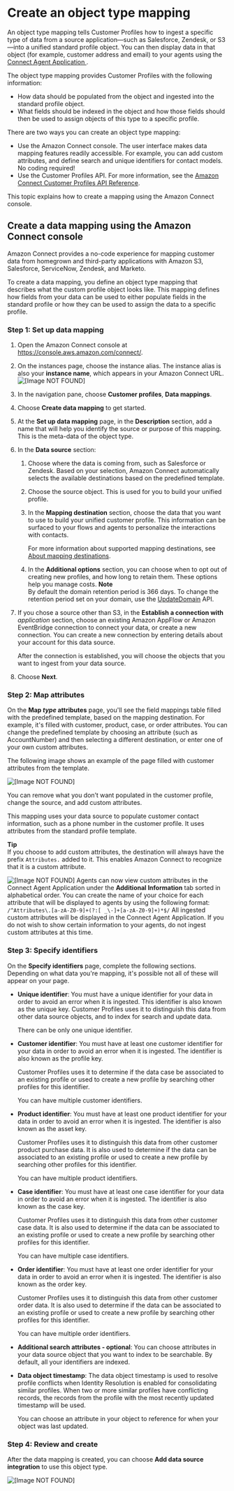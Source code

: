 # Create an object type mapping<a name="create-object-type-mapping"></a>

An object type mapping tells Customer Profiles how to ingest a specific type of data from a source application—such as Salesforce, Zendesk, or S3—into a unified standard profile object\. You can then display data in that object \(for example, customer address and email\) to your agents using the [Connect Agent Application ](https://docs.aws.amazon.com/https://docs.aws.amazon.com/connect/latest/adminguide/customer-profile-access.html)\.

The object type mapping provides Customer Profiles with the following information: 
+ How data should be populated from the object and ingested into the standard profile object\.
+ What fields should be indexed in the object and how those fields should then be used to assign objects of this type to a specific profile\.

There are two ways you can create an object type mapping:
+ Use the Amazon Connect console\. The user interface makes data mapping features readily accessible\. For example, you can add custom attributes, and define search and unique identifiers for contact models\. No coding required\! 
+ Use the Customer Profiles API\. For more information, see the [Amazon Connect Customer Profiles API Reference](https://docs.aws.amazon.com/customerprofiles/latest/APIReference/Welcome.html)\.

This topic explains how to create a mapping using the Amazon Connect console\.

## Create a data mapping using the Amazon Connect console<a name="create-object-type-mapping-ui"></a>

Amazon Connect provides a no\-code experience for mapping customer data from homegrown and third\-party applications with Amazon S3, Salesforce, ServiceNow, Zendesk, and Marketo\.

To create a data mapping, you define an object type mapping that describes what the custom profile object looks like\. This mapping defines how fields from your data can be used to either populate fields in the standard profile or how they can be used to assign the data to a specific profile\.

### Step 1: Set up data mapping<a name="step1-how-to-set-up-data-mapping"></a>

1. Open the Amazon Connect console at [https://console\.aws\.amazon\.com/connect/](https://console.aws.amazon.com/connect/)\.

1. On the instances page, choose the instance alias\. The instance alias is also your **instance name**, which appears in your Amazon Connect URL\.  
![\[Image NOT FOUND\]](http://docs.aws.amazon.com/connect/latest/adminguide/images/instance.png)

1. In the navigation pane, choose **Customer profiles**, **Data mappings**\.

1. Choose **Create data mapping** to get started\.

1. At the **Set up data mapping** page, in the **Description** section, add a name that will help you identify the source or purpose of this mapping\. This is the meta\-data of the object type\. 

1. In the **Data source** section:

   1. Choose where the data is coming from, such as Salesforce or Zendesk\. Based on your selection, Amazon Connect automatically selects the available destinations based on the predefined template\. 

   1. Choose the source object\. This is used for you to build your unified profile\.

   1. In the **Mapping destination** section, choose the data that you want to use to build your unified customer profile\. This information can be surfaced to your flows and agents to personalize the interactions with contacts\.

      For more information about supported mapping destinations, see [About mapping destinations](about-mapping-destinations.md)\.

   1. In the **Additional options** section, you can choose when to opt out of creating new profiles, and how long to retain them\. These options help you manage costs\.
**Note**  
By default the domain retention period is 366 days\. To change the retention period set on your domain, use the [UpdateDomain](https://docs.aws.amazon.com/customerprofiles/latest/APIReference/API_UpdateDomain.html) API\. 

1. If you chose a source other than S3, in the **Establish a connection with** *application* section, choose an existing Amazon AppFlow or Amazon EventBridge connection to connect your data, or create a new connection\. You can create a new connection by entering details about your account for this data source\.

   After the connection is established, you will choose the objects that you want to ingest from your data source\. 

1. Choose **Next**\.

### Step 2: Map attributes<a name="step2-how-to-map-attributes"></a>

On the **Map *type* attributes** page, you'll see the field mappings table filled with the predefined template, based on the mapping destination\. For example, it's filled with customer, product, case, or order attributes\. You can change the predefined template by choosing an attribute \(such as AccountNumber\) and then selecting a different destination, or enter one of your own custom attributes\. 

The following image shows an example of the page filled with customer attributes from the template\.

![\[Image NOT FOUND\]](http://docs.aws.amazon.com/connect/latest/adminguide/images/customer-profiles-data-mapping-2.png)

You can remove what you don’t want populated in the customer profile, change the source, and add custom attributes\.

This mapping uses your data source to populate customer contact information, such as a phone number in the customer profile\. It uses attributes from the standard profile template\.

**Tip**  
If you choose to add custom attributes, the destination will always have the prefix `Attributes.` added to it\. This enables Amazon Connect to recognize that it is a custom attribute\.   

![\[Image NOT FOUND\]](http://docs.aws.amazon.com/connect/latest/adminguide/images/custom-attribute-cp.png)
Agents can now view custom attributes in the Connect Agent Application under the **Additional Information** tab sorted in alphabetical order\. You can create the name of your choice for each attribute that will be displayed to agents by using the following format: `/^Attributes\.[a-zA-Z0-9]+(?:[ _\-]+[a-zA-Z0-9]+)*$/`
All ingested custom attributes will be displayed in the Connect Agent Application\. If you do not wish to show certain information to your agents, do not ingest custom attributes at this time\.

### Step 3: Specify identifiers<a name="step3-how-to-specify-identifiers"></a>

On the **Specify identifiers** page, complete the following sections\. Depending on what data you're mapping, it's possible not all of these will appear on your page\.
+ **Unique identifier**: You must have a unique identifier for your data in order to avoid an error when it is ingested\. This identifier is also known as the unique key\. Customer Profiles uses it to distinguish this data from other data source objects, and to index for search and update data\. 

  There can be only one unique identifier\.
+ **Customer identifier**: You must have at least one customer identifier for your data in order to avoid an error when it is ingested\. The identifier is also known as the profile key\.

  Customer Profiles uses it to determine if the data case be associated to an existing profile or used to create a new profile by searching other profiles for this identifier\.

  You can have multiple customer identifiers\. 
+ **Product identifier**: You must have at least one product identifier for your data in order to avoid an error when it is ingested\. The identifier is also known as the asset key\.

  Customer Profiles uses it to distinguish this data from other customer product purchase data\. It is also used to determine if the data can be associated to an existing profile or used to create a new profile by searching other profiles for this identifier\.

  You can have multiple product identifiers\.
+ **Case identifier**: You must have at least one case identifier for your data in order to avoid an error when it is ingested\. The identifier is also known as the case key\.

  Customer Profiles uses it to distinguish this data from other customer case data\. It is also used to determine if the data can be associated to an existing profile or used to create a new profile by searching other profiles for this identifier\.

  You can have multiple case identifiers\.
+ **Order identifier**: You must have at least one order identifier for your data in order to avoid an error when it is ingested\. The identifier is also known as the order key\.

  Customer Profiles uses it to distinguish this data from other customer order data\. It is also used to determine if the data can be associated to an existing profile or used to create a new profile by searching other profiles for this identifier\.

  You can have multiple order identifiers\.
+ **Additional search attributes \- optional**: You can choose attributes in your data source object that you want to index to be searchable\. By default, all your identifiers are indexed\.
+ **Data object timestamp**: The data object timestamp is used to resolve profile conflicts when Identity Resolution is enabled for consolidating similar profiles\. When two or more similar profiles have conflicting records, the records from the profile with the most recently updated timestamp will be used\.

  You can choose an attribute in your object to reference for when your object was last updated\.

### Step 4: Review and create<a name="step4-how-to-review"></a>

After the data mapping is created, you can choose **Add data source integration** to use this object type\. 

![\[Image NOT FOUND\]](http://docs.aws.amazon.com/connect/latest/adminguide/images/customer-profiles-data-mapping-3.png)